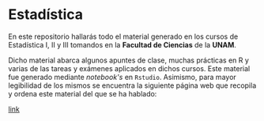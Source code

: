 # Estadística

En este repositorio hallarás todo el material generado en los cursos de Estadística I, II y III tomandos en la **Facultad de Ciencias** de la **UNAM**.

Dicho material abarca algunos apuntes de clase, muchas prácticas en R y varias de las tareas y exámenes aplicados en dichos cursos. Este material fue generado 
mediante _notebook's_ en ``Rstudio``. Asimismo, para mayor legibilidad de los mismos se encuentra la siguiente página web que recopila y ordena este material del
que se ha hablado:

[link]()
